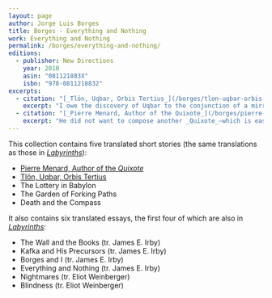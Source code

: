 ```yaml
---
layout: page
author: Jorge Luis Borges
title: Borges - Everything and Nothing
work: Everything and Nothing
permalink: /borges/everything-and-nothing/
editions:
  - publisher: New Directions
    year: 2010
    asin: "081121883X"
    isbn: "978-0811218832"
excerpts:
  - citation: "[_Tlön, Uqbar, Orbis Tertius_](/borges/tlon-uqbar-orbis-tertius)"
    excerpt: "I owe the discovery of Uqbar to the conjunction of a mirror and an encylopedia. The mirror troubled the depths of a corridor in a country house on Gaona Street in Ramos Mejía; the encylopedia is fallaciously called _The Anglo-American Cyclopaedia_ (New York, 1917) and is a literal but delinquent reprint of the _Encyclopaedia Britannica_ of 1902."
  - citation: "[_Pierre Menard, Author of the Quixote_](/borges/pierre-menard-author-of-the-quixote)"
    excerpt: "He did not want to compose another _Quixote_—which is easy—but _the Quixote itself_. Needless to say, he never contemplated a mechanical transcription of the original; he did not propose to copy it. His admirable intention was to produce a few pages which would coincide—word for word and line for line—with those of Miguel Cervantes."
---
```

This collection contains five translated short stories (the same translations as those in [_Labyrinths_](/borges/labyrinths)):

* [Pierre Menard, Author of the _Quixote_](/borges/pierre-menard-author-of-the-quixote)
* [Tlön, Uqbar, Orbis Tertius](/borges/tlon-uqbar-orbis-tertius)
* The Lottery in Babylon
* The Garden of Forking Paths
* Death and the Compass

It also contains six translated essays, the first four of which are also in [_Labyrinths_](/borges/labyrinths):

* The Wall and the Books (tr. James E. Irby)
* Kafka and His Precursors (tr. James E. Irby)
* Borges and I (tr. James E. Irby)
* Everything and Nothing (tr. James E. Irby)
* Nightmares (tr. Eliot Weinberger)
* Blindness (tr. Eliot Weinberger)
